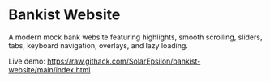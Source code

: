 # Bankist Website

A modern mock bank website featuring highlights, smooth scrolling, sliders, tabs, keyboard navigation, overlays, and lazy loading.

Live demo: https://raw.githack.com/SolarEpsilon/bankist-website/main/index.html
